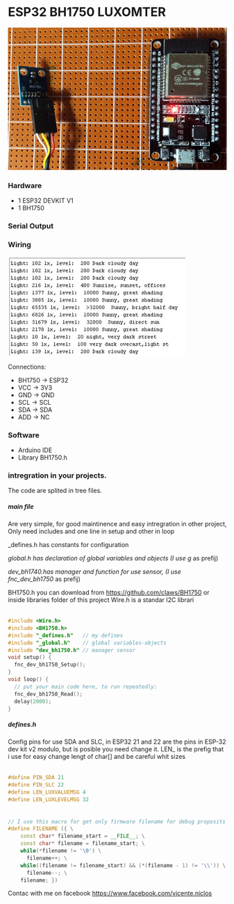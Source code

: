 # ESP32 BH1750 LUXOMTER 

![alt text](https://github.com/vniclos/ESP32-luxometer/blob/master/images/esp32-bh1750_luxometer.jpg?raw=true "esp32 luxometer" )

### Hardware

- 1 ESP32 DEVKIT V1
- 1 BH1750

### Serial Output 

### Wiring
![alt text](https://github.com/vniclos/ESP32-luxometer/blob/master/images/serial.output.jpg?raw=true "esp32 luxometer" )

Connections:
  - BH1750 -> ESP32 
  - VCC -> 3V3 
  - GND -> GND
  - SCL -> SCL 
  - SDA -> SDA 
  - ADD -> NC

### Software
- Arduino IDE
- Library BH1750.h

### intregration in your projects.
The code are splited in tree files.
##### main file 
Are very simple,  for good maintinence and easy intregration in other project, Only need includes and one line in setup and other in loop

_defines.h has constants for configuration

_global.h has declaration of global variables and objects (I use g_ as prefij)

_dev_bh1740.has manager and function for use sensor, (I use  fnc_dev_bh1750_ as prefij)

BH1750.h you can download from https://github.com/claws/BH1750 or inside libraries folder of this project
Wire.h is a standar I2C librari
``` c++

#include <Wire.h>
#include <BH1750.h>
#include "_defines.h"   // my defines
#include "_global.h"    // global variables-objects
#include "dev_bh1750.h" // manager sensor
void setup() {
  fnc_dev_bh1750_Setup();
}
void loop() {
  // put your main code here, to run repeatedly:
  fnc_dev_bh1750_Read();
  delay(2000);
}

```

##### defines.h

Config pins for use SDA and SLC, in ESP32 21 and 22 are the pins in ESP-32 dev kit v2 modulo, but is posible you need change it.
LEN_ is the prefig that i use for easy change lengt of char[] and be careful whit sizes

``` c++

#define PIN_SDA 21
#define PIN_SLC 22
#define LEN_LUXVALUEMSG 4
#define LEN_LUXLEVELMSG 32


// I use this macro for get only firmware filename for debug proposits and get it when i use OTA, it  is not necesary for this project
#define FILENAME ({ \
    const char* filename_start = __FILE__; \
    const char* filename = filename_start; \
    while(*filename != '\0') \
      filename++; \
    while((filename != filename_start) && (*(filename - 1) != '\\')) \
      filename--; \
    filename; })
``` 
Contac with me on facebook 
https://www.facebook.com/vicente.niclos
